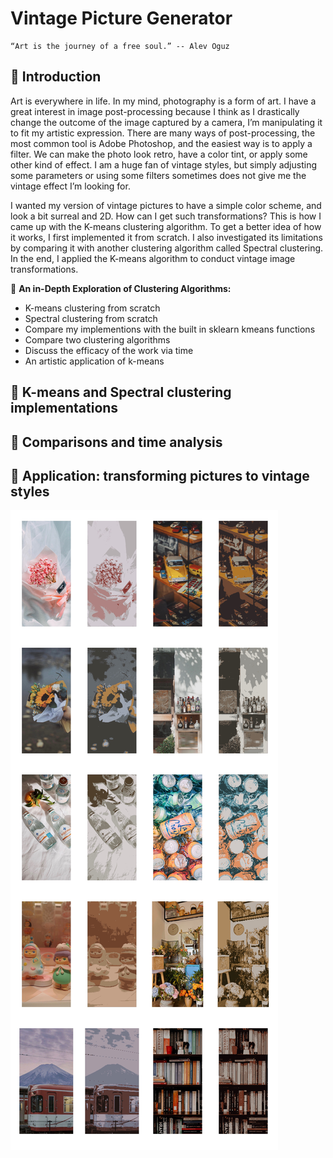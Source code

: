 # Vintage Picture Generator
    “Art is the journey of a free soul.” -- Alev Oguz

## :art: Introduction
Art is everywhere in life. In my mind, photography is a form of art. I have a great interest in image post-processing because I think as I drastically change the outcome of the image captured by a camera, I’m manipulating it to fit my artistic expression. There are many ways of post-processing, the most common tool is Adobe Photoshop, and the easiest way is to apply a filter. We can make the photo look retro, have a color tint, or apply some other kind of effect. I am a huge fan of vintage styles, but simply adjusting some parameters or using some filters sometimes does not give me the vintage effect I’m looking for.

I wanted my version of vintage pictures to have a simple color scheme, and look a bit surreal and 2D. How can I get such transformations? This is how I came up with the K-means clustering algorithm. To get a better idea of how it works, I first implemented it from scratch. I also investigated its limitations by comparing it with another clustering algorithm called Spectral clustering. In the end, I applied the K-means algorithm to conduct vintage image transformations.

:small_blue_diamond: **An in-Depth Exploration of Clustering Algorithms:** 

  * K-means clustering from scratch
  * Spectral clustering from scratch
  * Compare my implementions with the built in sklearn kmeans functions
  * Compare two clustering algorithms 
  * Discuss the efficacy of the work via time
  * An artistic application of k-means

## :art: K-means and Spectral clustering implementations

## :art: Comparisons and time analysis

## :art: Application: transforming pictures to vintage styles 

![gallery](https://github.com/comp-machine-learning-spring2021/portfolio-HelenaSG/blob/main/Clustering-and-Vintage-Art/gallery.jpeg)
